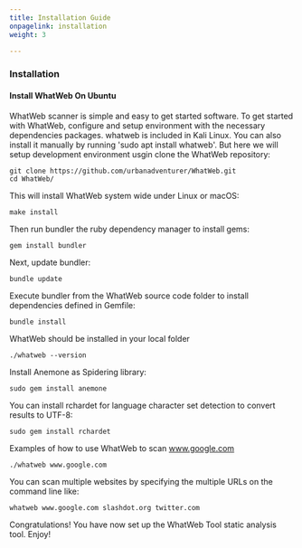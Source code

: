 ```yaml
---
title: Installation Guide
onpagelink: installation
weight: 3

---
```


### **Installation**

#### **Install WhatWeb On Ubuntu**

WhatWeb scanner is simple and easy to get started software. To get started with WhatWeb, configure and setup environment with the necessary dependencies packages. whatweb is included in Kali Linux. You can also install it manually by running 'sudo apt install whatweb'. But here we will setup development environment usgin clone the WhatWeb repository:

    git clone https://github.com/urbanadventurer/WhatWeb.git
    cd WhatWeb/

This will install WhatWeb system wide under Linux or macOS:

    make install

Then run bundler the ruby dependency manager to install gems:

    gem install bundler

Next, update bundler:

    bundle update

Execute bundler from the WhatWeb source code folder to install dependencies defined in Gemfile:

    bundle install

WhatWeb should be installed in your local folder

    ./whatweb --version

Install Anemone as Spidering library:

    sudo gem install anemone

You can install rchardet for language character set detection to convert results to UTF-8:

    sudo gem install rchardet

Examples of how to use WhatWeb to scan www.google.com

    ./whatweb www.google.com

You can scan multiple websites by specifying the multiple URLs on the command line like:

    whatweb www.google.com slashdot.org twitter.com

Congratulations! You have now set up the WhatWeb Tool static analysis tool. Enjoy!